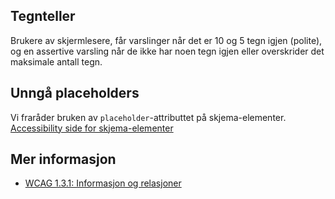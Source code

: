## Tegnteller

Brukere av skjermlesere, får varslinger når det er 10 og 5 tegn igjen (polite), og en assertive varsling når de ikke har noen tegn igjen eller overskrider det maksimale antall tegn.

## Unngå placeholders

Vi fraråder bruken av `placeholder`-attributtet på skjema-elementer. [Accessibility side for skjema-elementer](/components/skjemagruppe/accessibility)


## Mer informasjon

- [WCAG 1.3.1: Informasjon og relasjoner](https://uu.difi.no/krav-og-regelverk/wcag-20-standarden/131-informasjon-og-relasjoner-niva)
